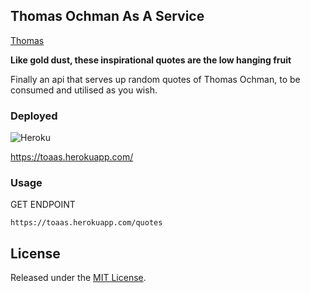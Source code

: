 ## Thomas Ochman As A Service
[Thomas](https://emoji.slack-edge.com/T093KA4DP/thomas_1/f7b9e75b0f8c873a.png)

**Like gold dust, these inspirational quotes are the low hanging fruit**

Finally an api that serves up random quotes of Thomas Ochman, to be consumed and utilised as you wish.

### Deployed
![Heroku](https://heroku-badge.herokuapp.com/?app=heroku-badge)

https://toaas.herokuapp.com/


### Usage

GET ENDPOINT

```
https://toaas.herokuapp.com/quotes
```

License
--------------

Released under the [MIT License](http://opensource.org/licenses/MIT).
